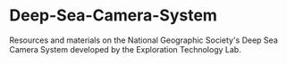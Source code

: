 # Deep-Sea-Camera-System
Resources and materials on the National Geographic Society's Deep Sea Camera System developed by the Exploration Technology Lab.
